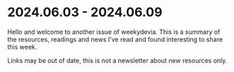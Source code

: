# 2024.06.03 - 2024.06.09

Hello and welcome to another issue of weekydevia. This is a summary of the
resources, readings and news I've read and found interesting to share this week.

Links may be out of date, this is not a newsletter about new resources only.
